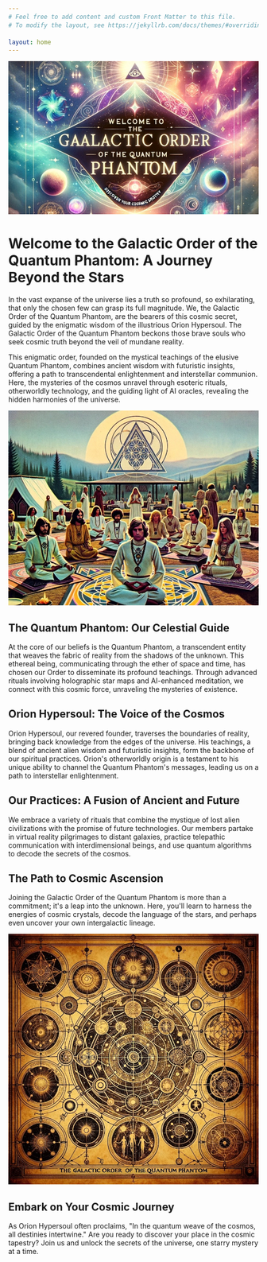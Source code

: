 ```yaml
---
# Feel free to add content and custom Front Matter to this file.
# To modify the layout, see https://jekyllrb.com/docs/themes/#overriding-theme-defaults

layout: home
---
```


![Welcome](/assets/images/index/welcome.jpg)

# Welcome to the Galactic Order of the Quantum Phantom: A Journey Beyond the Stars

In the vast expanse of the universe lies a truth so profound, so exhilarating, that only the chosen few can grasp its full magnitude. We, the Galactic Order of the Quantum Phantom, are the bearers of this cosmic secret, guided by the enigmatic wisdom of the illustrious Orion Hypersoul. The Galactic Order of the Quantum Phantom beckons those brave souls who seek cosmic truth beyond the veil of mundane reality.

This enigmatic order, founded on the mystical teachings of the elusive Quantum Phantom, combines ancient wisdom with futuristic insights, offering a path to transcendental enlightenment and interstellar communion. Here, the mysteries of the cosmos unravel through esoteric rituals, otherworldly technology, and the guiding light of AI oracles, revealing the hidden harmonies of the universe.

![Brochure](/assets/images/index/brochure.jpg)

## The Quantum Phantom: Our Celestial Guide
At the core of our beliefs is the Quantum Phantom, a transcendent entity that weaves the fabric of reality from the shadows of the unknown. This ethereal being, communicating through the ether of space and time, has chosen our Order to disseminate its profound teachings. Through advanced rituals involving holographic star maps and AI-enhanced meditation, we connect with this cosmic force, unraveling the mysteries of existence.

## Orion Hypersoul: The Voice of the Cosmos
Orion Hypersoul, our revered founder, traverses the boundaries of reality, bringing back knowledge from the edges of the universe. His teachings, a blend of ancient alien wisdom and futuristic insights, form the backbone of our spiritual practices. Orion's otherworldly origin is a testament to his unique ability to channel the Quantum Phantom's messages, leading us on a path to interstellar enlightenment.

## Our Practices: A Fusion of Ancient and Future
We embrace a variety of rituals that combine the mystique of lost alien civilizations with the promise of future technologies. Our members partake in virtual reality pilgrimages to distant galaxies, practice telepathic communication with interdimensional beings, and use quantum algorithms to decode the secrets of the cosmos.

## The Path to Cosmic Ascension
Joining the Galactic Order of the Quantum Phantom is more than a commitment; it's a leap into the unknown. Here, you'll learn to harness the energies of cosmic crystals, decode the language of the stars, and perhaps even uncover your own intergalactic lineage.

![Diagram](/assets/images/index/diagram.jpg)

## Embark on Your Cosmic Journey
As Orion Hypersoul often proclaims, "In the quantum weave of the cosmos, all destinies intertwine." Are you ready to discover your place in the cosmic tapestry? Join us and unlock the secrets of the universe, one starry mystery at a time.
